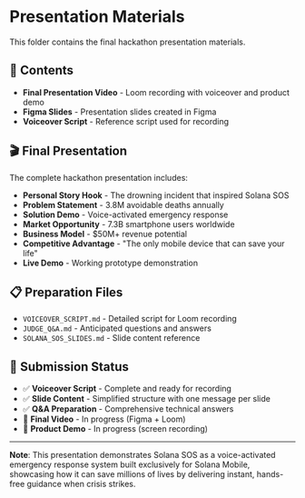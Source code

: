 # Presentation Materials

This folder contains the final hackathon presentation materials.

## 📁 Contents

- **Final Presentation Video** - Loom recording with voiceover and product demo
- **Figma Slides** - Presentation slides created in Figma
- **Voiceover Script** - Reference script used for recording

## 🎬 Final Presentation

The complete hackathon presentation includes:
- **Personal Story Hook** - The drowning incident that inspired Solana SOS
- **Problem Statement** - 3.8M avoidable deaths annually
- **Solution Demo** - Voice-activated emergency response
- **Market Opportunity** - 7.3B smartphone users worldwide
- **Business Model** - $50M+ revenue potential
- **Competitive Advantage** - "The only mobile device that can save your life"
- **Live Demo** - Working prototype demonstration

## 📋 Preparation Files

- `VOICEOVER_SCRIPT.md` - Detailed script for Loom recording
- `JUDGE_Q&A.md` - Anticipated questions and answers
- `SOLANA_SOS_SLIDES.md` - Slide content reference

## 🚀 Submission Status

- ✅ **Voiceover Script** - Complete and ready for recording
- ✅ **Slide Content** - Simplified structure with one message per slide
- ✅ **Q&A Preparation** - Comprehensive technical answers
- 🔄 **Final Video** - In progress (Figma + Loom)
- 🔄 **Product Demo** - In progress (screen recording)

---

**Note**: This presentation demonstrates Solana SOS as a voice-activated emergency response system built exclusively for Solana Mobile, showcasing how it can save millions of lives by delivering instant, hands-free guidance when crisis strikes. 